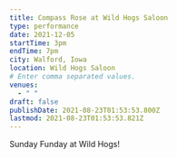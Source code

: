 ```yaml
---
title: Compass Rose at Wild Hogs Saloon
type: performance
date: 2021-12-05
startTime: 3pm
endTime: 7pm
city: Walford, Iowa
location: Wild Hogs Saloon
# Enter comma separated values.
venues:
  - " "
draft: false
publishDate: 2021-08-23T01:53:53.800Z
lastmod: 2021-08-23T01:53:53.821Z
---
```

Sunday Funday at Wild Hogs!